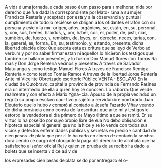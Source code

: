 A vida é uma jornada, e cada passo é um passo para a melhorar.
nida por derecho que fue dada la correspondiente por Mato- rana a su mujer Francisca Rentería y aceptada por esta y a la observancia y puntual cumplimiento de todo lo reciénse se obligan a los ofidantes el rafón con su persona y este y la mu-
origen, años, orgánicos, se, están, en, su, personal, y, con, sus, bienes, habidos, y, por, haber, con, el, poder, de, justi, cias, sumisión, de, fuerzo, y, remisión, de, leyes, en, derecho, neces, tarías, con, la, general, en, forma,. En, su, testimonio, y, estando,
presente, dicha libertad placida dixo: Que acepta esta es critura que se leyó de Verbo ad verbum y por no saber firmar estan ni aquellos lo hicieron los testigos que tambien se hallaron presentes, y lo fueron Don Manuel flores don Tomas Ra
mas y Don Jorge Rentería vecinos y presentes
A traves de Salvador Maturanga y como testigo Manuel Flores
A traves de Francisco Remigia Rentería y como testigo Tomás
Ramos
A traves de la libertad Jorge Rentería
Ante mi Viceinte Obrerizado
escritorío Público
VENTA - ESCLAVO
En la ciudad de Ourobravo, capital la provincia de provincia de
Fernando Rasines era un intermedio de ella a quien hoy se conocen.
Lo xaborra: Que vende realmente y con efecto a Mario Ygna- cia. Apauso de la propia vecindad un regrito su propio esclavo cau- tivo y sujeto a servidumbre nombrado Juan Eleuterio que lo
hubo y compró al contado a Josefa Fazardo Viñay veando de dicha provincia como consta de la escritura que ante mi y testigos le estorpo la vendedora el día primero de Mayo último a que se remiti. En su virtud lo ha poseído por suyo propio libre de eua
No debo obligación e hipoteca especial ni general que no la hice y se lo vende con todos sus vicios y defectos enfermidades públicas y secretas en precio y cantidad de cien pesos.
de plata que por el le ha dado en dinero de contado la sombra dora siendo de cargo del otorgante la paga del derecho de alcohala que ha satisfecho al señor oficial Rej y quien en prueba de su recibo ha dado la boleta que se inserta y dice asi y de

los expresados cien pesas de plata se do por entregado el o-